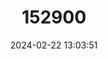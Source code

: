 ---
title: "152900"
category: "Ferocactus hamatacanthus"
draft: false
date: 2024-02-22 13:03:51
languages:
  English: ["Biznaga-de-Limilla", "Fishhook Cactus", "Turk's Head", "Tobusch Fishhook Cactus"]
  Spanish; Castilian: ["Biznaga-barril Costillona"]
---
